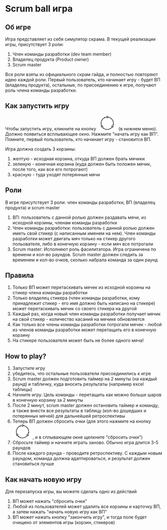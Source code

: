 # Scrum ball игра

## Об игре
Игра представляет из себя симулятор скрама. В текущей реализации игры, присутствует 3 роли:
1) Член команды разработки (dev team member)
2) Владелец продукта (Product owner)
3) Scrum master

Все роли взяты из официального скрам гайда, и полностью повторяют идею каждой роли. Первый пользователь, 
кто начинает игру - будет ВП (владелец продукта), остальные, по присоединению к игре, получают роль члена команды разработки.

## Как запустить игру
Чтобы запустить игру, кликните на кнопку ![icon](./assets/icon_16_16.svg) (в нижнем меню). Должно появиться всплывающее окно. Нажмите "начать игру как ВП".
Помните, первый пользователь, кто начинает игру - становится ВП.

Игра должна создать 3 корзины:
1) желтую - исходная корзина, откуда ВП должен брать мячики
2) зеленую - конечная корзина (куда должен быть положен мячик, после того, как все его потрогают)
3) красную - туда уходят потерянные мячи

## Роли
В игре присутствует 3 роли: член команды разработки, ВП (владелец продукта) и scrum master
1) ВП: пользователь с данной ролью должен раздавать мячи, из исходной корзины, членам команды разработки
2) Член команды разработки: пользователь с данной ролью должен иметь свой стикер (с написанным именем на нем). Член команды разработки может двигать мяч только на стикер другого польователя, 
   либо в конечную корзину - если мяч все потрогали
3) Scrum master: Исполняют роль фасилитатора. Игра ограничена по времени и кол-во раундов. Scrum master должен следить за временем и кол-во очков, 
   сколько набрала команда за один раунд
   
## Правила
1) Только ВП может перетаскивать мячек из исходной корзины на стикер члена команды разработки
2) Только владелец стикера (член команды разработки, кому принадлежит стикер - его имя должно быть написано на стикере) может перетаскивать мячик со своего стикера на другой
3) Каждый раз, когда новый член команды разработки получает мячик на свой стикер - количество касаний на мячике обновляется
4) Как только все члены команды разработки потрогали мячек - любой из членов команды разработки может перетащить его в конечную корзину
5) На стикере пользователя может быть не более одного мяча!

## How to play?
1) Запустите игру
2) убедитесь, что остальные пользователи присоединились к игре
3) Scrum master должен подготовить таймер на 2 минуты (на каждый раунд) и табличку, куда вносить результаты (например excel таблицы)
4) Начните игру. Цель команды - перетащить как можно больше шаров в конечную корзину за 2 минуты
5) После 2 минут, scrum master должен остановить таймер и команду, а также внести все результаты в таблицу (кол-во дошедших и потерянных мячей) для дальнейшей ретроспективы
6) Теперь ВП должен сбросить очки (для этого нажмите на кнопку ![icon](./assets/icon_16_16.svg), и в сплывающем окне щелкните "сбросить очки")
7) Сбросьте таймер и начните играть заново. Обычно игра длится 3-5 раундов
8) После каждого раунда - проводите ретроспективу. С каждым новым раундом, команда должна адаптироваться, и результат должен становиться лучше

## Как начать новую игру
Для перезапуска игры, вы можете сделать одно из действий 
1) ВП может нажать "сбросить очки"
2) Любой из пользователей может удалить все корзины и карточку ВП, а затем нажать "начать новую игру как ВП"
3) ВП может нажать кнопку "закончить игру", и тогда поле будет очищено от элементов игры (корзин, стикеров)
